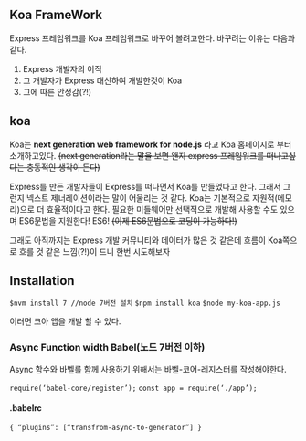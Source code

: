## Koa FrameWork
Express 프레임워크를 Koa 프레임워크로 바꾸어 볼려고한다.
바꾸려는 이유는 다음과 같다.
1. Express 개발자의 이직
2. 그 개발자가 Express 대신하여 개발한것이 Koa
3. 그에 따른 안정감(?!)

## koa
Koa는 **next generation web framework for node.js** 라고 Koa  홈페이지로 부터 소개하고있다. 
 ~~(next generation라는 말을 보면 왠지 express 프레임워크를 떠나고싶다는 충동적인 생각이 든다)~~

 Express를 만든 개발자들이 Express를 떠나면서 Koa를 만들었다고 한다. 그래서 그런지 넥스트 제너레이션이라는 말이 어울리는 것 같다. Koa는 기본적으로 자원적(메모리)으로 더 효율적이다고 한다. 필요한 미들웨어만 선택적으로 개발해 사용할 수도 있으며 ES6문법을 지원한다! ES6! ~~(이제 ES6문법으로 코딩이 가능하다!)~~

그래도 아직까지는 Express 개발 커뮤니티와 데이터가 많은 것 같은데 흐름이 Koa쪽으로 흐를 것 같은 느낌(?!)이 드니 한번 시도해보자

## Installation
`$nvm install 7 //node 7버전 설치` 
`$npm install koa`
`$node my-koa-app.js`

이러면 코아 앱을 개발 할 수 있다.

### Async Function width Babel(노드 7버전 이하)
Async 함수와 바벨를 함께 사용하기 위해서는 바벨-코어-레지스터를 작성해야한다. 

`require(‘babel-core/register’);`
`const app = require(‘./app’);`

#### .babelrc
`{ “plugins”: [“transfrom-async-to-generator”] }`
